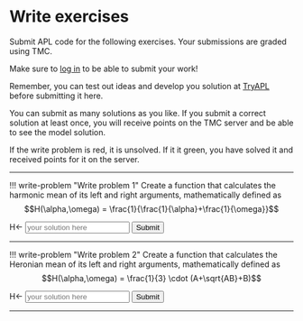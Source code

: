 # Write exercises

Submit APL code for the following exercises.
Your submissions are graded using TMC.

Make sure to [log in](../../account.md) to be able to submit your work!

Remember, you can test out ideas and develop you solution at [TryAPL](https://tryapl.org) before submitting it here.

You can submit as many solutions as you like.
If you submit a correct solution at least once, you will receive points on the TMC server and be able to see the model solution.

If the write problem is red, it is unsolved. If it it green, you have solved it and received points for it on the server.

---

!!! write-problem "Write problem 1"
    Create a function that calculates the harmonic mean of its left and right arguments, mathematically defined as $$H(\alpha,\omega) = \frac{1}{\frac{1}{\alpha}+\frac{1}{\omega}}$$
    <div class="problem">
        <span class="problemspan">H←</span>
        <input class="probleminput" type="text" id="input_ch3_p1" placeholder="your solution here">
        <button class="problembutton" onclick="submit_problem('ch3_p1', 2)">Submit</button>
    </div>
    <p id="feedback_ch3_p1" style="color: red"></p>

---

!!! write-problem "Write problem 2"
    Create a function that calculates the Heronian mean of its left and right arguments, mathematically defined as $$H(\alpha,\omega) = \frac{1}{3} \cdot (A+\sqrt{AB}+B)$$
    <div class="problem">
        <span class="problemspan">H←</span>
        <input class="probleminput" type="text" id="input_ch3_p2" placeholder="your solution here">
        <button class="problembutton" onclick="submit_problem('ch3_p2', 2)">Submit</button>
    </div>
    <p id="feedback_ch3_p2" style="color: red"></p>

---
